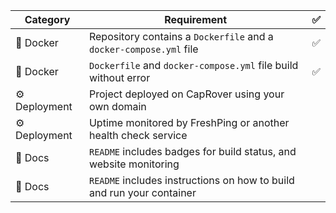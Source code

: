 | Category |	Requirement |	✅ |
| -------- | -------------- | -----| 
| 🐳 Docker | Repository contains a `Dockerfile` and a `docker-compose.yml` file	| ✅ 
| 🐳 Docker | `Dockerfile` and `docker-compose.yml` file build without error	| ✅ 
| ⚙️ Deployment | Project deployed on CapRover using your own domain	|
| ⚙️ Deployment | Uptime monitored by FreshPing or another health check service	|
| 📝 Docs |	`README` includes badges for build status, and website monitoring	|
| 📝 Docs |	`README` includes instructions on how to build and run your container	|

